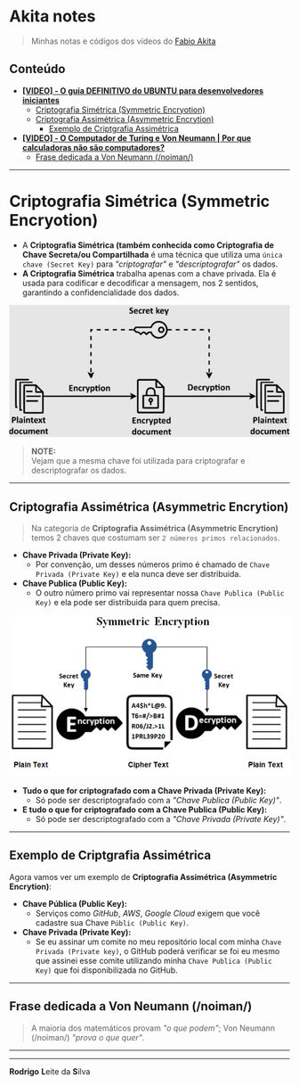 # Akita notes

> Minhas notas e códigos dos vídeos do [Fabio Akita](https://www.youtube.com/@Akitando)

## Conteúdo

 - [**[VIDEO] - O guia DEFINITIVO do UBUNTU para desenvolvedores iniciantes**](https://www.youtube.com/watch?v=epiyExCyb2s)
   - [Criptografia Simétrica (Symmetric Encryotion)](#symmetric-encrytion)
   - [Criptografia Assimétrica  (Asymmetric Encrytion)](#asymmetric-encrytion)
     - [Exemplo de Criptgrafia Assimétrica](#ex-keys)
 - [**[VIDEO] - O Computador de Turing e Von Neumann | Por que calculadoras não são computadores?**](https://www.youtube.com/watch?v=G4MvFT8TGII)
   - [Frase dedicada a Von Neumann (/noiman/)](#von-neumann-quote)


<!---
[WHITESPACE RULES]
- Different topic = "50" Whitespace character.
--->




















































<!-- ( O guia DEFINITIVO do UBUNTU para desenvolvedores iniciantes ) --->

---

<div id="symmetric-encrytion"></div>

# Criptografia Simétrica (Symmetric Encryotion)

 - A **Criptografia Simétrica (também conhecida como Criptografia de Chave Secreta/ou Compartilhada** é uma técnica que utiliza uma `única chave (Secret Key)` para *"criptografar"* e *"descriptografar"* os dados.  
 - **A Criptografia Simétrica** trabalha apenas com a chave privada. Ela é usada para codificar e decodificar a mensagem, nos 2 sentidos, garantindo a confidencialidade dos dados.

![img](images/symmetric-encryotion-01.png)  

> **NOTE:**  
> Vejam que a mesma chave foi utilizada para criptografar e descriptografar os dados.

---

<div id="asymmetric-encrytion"></div>

## Criptografia Assimétrica  (Asymmetric Encrytion)

> Na categoria de **Criptografia Assimétrica (Asymmetric Encrytion)** temos 2 chaves que costumam ser `2 números primos relacionados`.

 - **Chave Privada (Private Key):**
   - Por convenção, um desses números primo é chamado de `Chave Privada (Private Key)` e ela nunca deve ser distribuida.
 - **Chave Publica (Public Key):**
   - O outro número primo vai representar nossa `Chave Publica (Public Key)` e ela pode ser distribuida para quem precisa.

![img](images/asymmetric-encrytion-01.png)  

 - **Tudo o que for criptografado com a Chave Privada (Private Key):**
   - Só pode ser descriptografado com a *"Chave Publica (Public Key)"*.
 - **E tudo o que for criptografado com a Chave Publica (Public Key):**
   - Só pode ser descriptografado com a *"Chave Privada (Private Key)"*.

---

<div id="ex-keys"></div>

## Exemplo de Criptgrafia Assimétrica

Agora vamos ver um exemplo de **Criptografia Assimétrica (Asymmetric Encrytion)**:

 - **Chave Pública (Public Key):**
   - Serviços como *GitHub*, *AWS*, *Google Cloud* exigem que você cadastre sua Chave `Públic (Public Key)`.
 - **Chave Privada (Private Key):**
   - Se eu assinar um comite no meu repositório local com minha `Chave Privada (Private key)`, o GitHub poderá verificar se foi eu mesmo que assinei esse comite utilizando minha `Chave Publica (Public Key)` que foi disponibilizada no GitHub.





















































<!--- ( O Computador de Turing e Von Neumann ) --->

---

<div id="von-neumann-quote"></div>

## Frase dedicada a Von Neumann (/noiman/)

> A maioria dos matemáticos provam *"o que podem"*; Von Neumann (/noiman/) *"prova o que quer"*.

---
























---

**Rodrigo** **L**eite da **S**ilva
